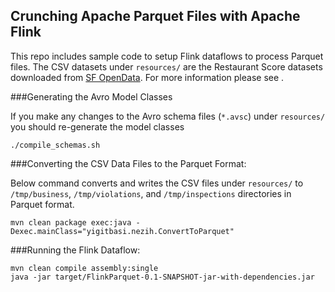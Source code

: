 Crunching Apache Parquet Files with Apache Flink
-------------------------------------------------

This repo includes sample code to setup Flink dataflows to process Parquet files.
The CSV datasets under `resources/` are the Restaurant Score datasets downloaded from
[SF OpenData](https://data.sfgov.org). For more information please see []().

###Generating the Avro Model Classes

If you make any changes to the Avro schema files (`*.avsc`) under `resources/` you should re-generate the model classes

```
./compile_schemas.sh
```

###Converting the CSV Data Files to the Parquet Format:

Below command converts and writes the CSV files under `resources/` to `/tmp/business`, `/tmp/violations`, and `/tmp/inspections` directories in Parquet format.

```
mvn clean package exec:java -Dexec.mainClass="yigitbasi.nezih.ConvertToParquet"
```

###Running the Flink Dataflow:


```
mvn clean compile assembly:single
java -jar target/FlinkParquet-0.1-SNAPSHOT-jar-with-dependencies.jar
```